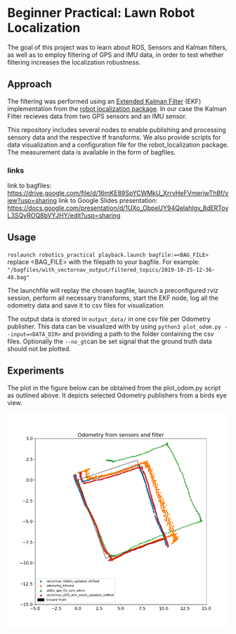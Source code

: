 # Beginner Practical: Lawn Robot Localization
The goal of this project was to learn about ROS, Sensors and Kalman filters, as well as to employ filtering of GPS and IMU data, in order to test whether filtering increases the localization robustness.

## Approach
The filtering was performed using an [Extended Kalman Filter](https://www.spiedigitallibrary.org/conference-proceedings-of-spie/3068/1/New-extension-of-the-Kalman-filter-to-nonlinear-systems/10.1117/12.280797.short?SSO=1) (EKF) implementation from the [robot localization package](http://docs.ros.org/en/noetic/api/robot_localization/html/index.html). In our case the Kalman Filter recieves data from two GPS sensors and an IMU sensor.

This repository includes several nodes to enable publishing and processing sensory data and the respective tf transforms. We also provide scripts for data visualization and a configuration file for the robot_localization package.
The measurement data is available in the form of bagfiles.


### links
link to bagfiles: https://drive.google.com/file/d/16mKE89SpYCWMkU_XrrvHeFVmerjwThBf/view?usp=sharing
link to Google Slides presentation: https://docs.google.com/presentation/d/1UXo_ObpeUY94QeIahlgv_8dERTovL3SQyROQ8bVYJHY/edit?usp=sharing



## Usage

``roslaunch robotics_practical playback.launch bagfile:=<BAG_FILE>``
replace <BAG_FILE> with the filepath to your bagfile. For example: ``"/bagfiles/with_vectornav_output/filtered_topics/2019-10-25-12-36-48.bag"``

The launchfile will replay the chosen bagfile, launch a preconfigured rviz session, perform all necessary transforms, start the EKF node, log all the odometry data and save it to csv files for visualization

The output data is stored in ``output_data/`` in one csv file per Odometry publisher. This data can be visualized with by using ``python3 plot_odom.py --input=<DATA_DIR>`` and providing a path to the folder containing the csv files. Optionally the ``--no_gt``can be set signal that the ground truth data should not be plotted.

## Experiments
The plot in the figure below can be obtained from the plot_odom.py script as outlined above. It depicts selected Odometry publishers from a birds eye view. 

![Experiment 1](images/experiment1.png)
